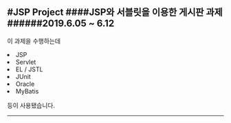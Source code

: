 #JSP Project
####JSP와 서블릿을 이용한 게시판 과제
######2019.6.05 ~ 6.12
-----

이 과제을 수행하는데
<li>JSP</li>
<li>Servlet</li>
<li>EL / JSTL</li>
<li>JUnit</li>
<li>Oracle</li>
<li title="그리고 에너지드링크와 커피까지">MyBatis</li>

등이 사용됐습니다.	

------

